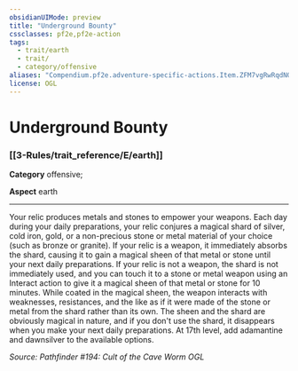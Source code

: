 ```yaml
---
obsidianUIMode: preview
title: "Underground Bounty"
cssclasses: pf2e,pf2e-action
tags:
  - trait/earth
  - trait/
  - category/offensive
aliases: "Compendium.pf2e.adventure-specific-actions.Item.ZFM7vgRwRqdNOelg"
license: OGL
---
```

# Underground Bounty

### [[3-Rules/trait_reference/E/earth]]

**Category** offensive; 




**Aspect** earth

* * *

Your relic produces metals and stones to empower your weapons. Each day during your daily preparations, your relic conjures a magical shard of silver, cold iron, gold, or a non-precious stone or metal material of your choice (such as bronze or granite). If your relic is a weapon, it immediately absorbs the shard, causing it to gain a magical sheen of that metal or stone until your next daily preparations. If your relic is not a weapon, the shard is not immediately used, and you can touch it to a stone or metal weapon using an Interact action to give it a magical sheen of that metal or stone for 10 minutes. While coated in the magical sheen, the weapon interacts with weaknesses, resistances, and the like as if it were made of the stone or metal from the shard rather than its own. The sheen and the shard are obviously magical in nature, and if you don't use the shard, it disappears when you make your next daily preparations. At 17th level, add adamantine and dawnsilver to the available options.

*Source: Pathfinder #194: Cult of the Cave Worm*
*OGL*